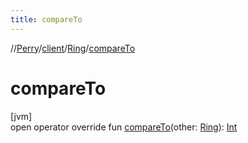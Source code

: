 ```yaml
---
title: compareTo
---
```

//[Perry](../../../index.html)/[client](../index.html)/[Ring](index.html)/[compareTo](compare-to.html)



# compareTo



[jvm]\
open operator override fun [compareTo](compare-to.html)(other: [Ring](index.html)): [Int](https://kotlinlang.org/api/latest/jvm/stdlib/kotlin/-int/index.html)




